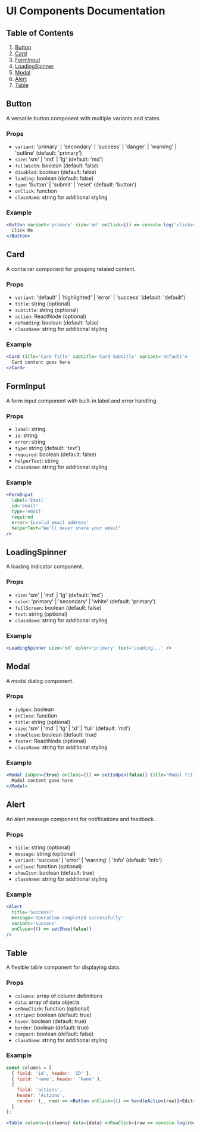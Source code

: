 # UI Components Documentation

## Table of Contents

1. [Button](#button)
2. [Card](#card)
3. [FormInput](#forminput)
4. [LoadingSpinner](#loadingspinner)
5. [Modal](#modal)
6. [Alert](#alert)
7. [Table](#table)

## Button

A versatile button component with multiple variants and states.

### Props

- `variant`: 'primary' | 'secondary' | 'success' | 'danger' | 'warning' | 'outline' (default: 'primary')
- `size`: 'sm' | 'md' | 'lg' (default: 'md')
- `fullWidth`: boolean (default: false)
- `disabled`: boolean (default: false)
- `loading`: boolean (default: false)
- `type`: 'button' | 'submit' | 'reset' (default: 'button')
- `onClick`: function
- `className`: string for additional styling

### Example

```jsx
<Button variant='primary' size='md' onClick={() => console.log('clicked')} loading={false}>
  Click Me
</Button>
```

## Card

A container component for grouping related content.

### Props

- `variant`: 'default' | 'highlighted' | 'error' | 'success' (default: 'default')
- `title`: string (optional)
- `subtitle`: string (optional)
- `action`: ReactNode (optional)
- `noPadding`: boolean (default: false)
- `className`: string for additional styling

### Example

```jsx
<Card title='Card Title' subtitle='Card Subtitle' variant='default'>
  Card content goes here
</Card>
```

## FormInput

A form input component with built-in label and error handling.

### Props

- `label`: string
- `id`: string
- `error`: string
- `type`: string (default: 'text')
- `required`: boolean (default: false)
- `helperText`: string
- `className`: string for additional styling

### Example

```jsx
<FormInput
  label='Email'
  id='email'
  type='email'
  required
  error='Invalid email address'
  helperText="We'll never share your email"
/>
```

## LoadingSpinner

A loading indicator component.

### Props

- `size`: 'sm' | 'md' | 'lg' (default: 'md')
- `color`: 'primary' | 'secondary' | 'white' (default: 'primary')
- `fullScreen`: boolean (default: false)
- `text`: string (optional)
- `className`: string for additional styling

### Example

```jsx
<LoadingSpinner size='md' color='primary' text='Loading...' />
```

## Modal

A modal dialog component.

### Props

- `isOpen`: boolean
- `onClose`: function
- `title`: string (optional)
- `size`: 'sm' | 'md' | 'lg' | 'xl' | 'full' (default: 'md')
- `showClose`: boolean (default: true)
- `footer`: ReactNode (optional)
- `className`: string for additional styling

### Example

```jsx
<Modal isOpen={true} onClose={() => setIsOpen(false)} title='Modal Title' size='md'>
  Modal content goes here
</Modal>
```

## Alert

An alert message component for notifications and feedback.

### Props

- `title`: string (optional)
- `message`: string (optional)
- `variant`: 'success' | 'error' | 'warning' | 'info' (default: 'info')
- `onClose`: function (optional)
- `showIcon`: boolean (default: true)
- `className`: string for additional styling

### Example

```jsx
<Alert
  title='Success!'
  message='Operation completed successfully'
  variant='success'
  onClose={() => setShow(false)}
/>
```

## Table

A flexible table component for displaying data.

### Props

- `columns`: array of column definitions
- `data`: array of data objects
- `onRowClick`: function (optional)
- `striped`: boolean (default: true)
- `hover`: boolean (default: true)
- `border`: boolean (default: true)
- `compact`: boolean (default: false)
- `className`: string for additional styling

### Example

```jsx
const columns = [
  { field: 'id', header: 'ID' },
  { field: 'name', header: 'Name' },
  {
    field: 'actions',
    header: 'Actions',
    render: (_, row) => <Button onClick={() => handleAction(row)}>Edit</Button>
  }
];

<Table columns={columns} data={data} onRowClick={row => console.log(row)} striped hover />;
```
